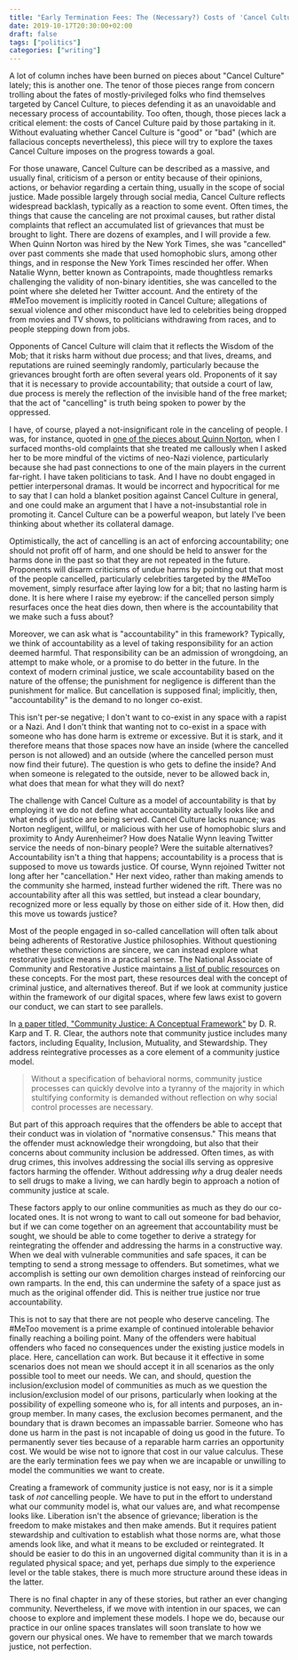 ```yaml
---
title: "Early Termination Fees: The (Necessary?) Costs of 'Cancel Culture'"
date: 2019-10-17T20:30:00+02:00
draft: false
tags: ["politics"]
categories: ["writing"]
---
```


A lot of column inches have been burned on pieces about "Cancel Culture" lately; this is another one. The tenor of those pieces range from concern trolling about the fates of mostly-privileged folks who find themselves targeted by Cancel Culture, to pieces defending it as an unavoidable and necessary process of accountability. Too often, though, those pieces lack a critical element: the costs of Cancel Culture paid by those partaking in it. Without evaluating whether Cancel Culture is "good" or "bad" (which are fallacious concepts nevertheless), this piece will try to explore the taxes Cancel Culture imposes on the progress towards a goal.

<!--more-->

For those unaware, Cancel Culture can be described as a massive, and usually final, criticism of a person or entity because of their opinions, actions, or behavior regarding a certain thing, usually in the scope of social justice. Made possible largely through social media, Cancel Culture reflects widespread backlash, typically as a reaction to some event. Often times, the things that cause the canceling are not proximal causes, but rather distal complaints that reflect an accumulated list of grievances that must be brought to light. There are dozens of examples, and I will provide a few. When Quinn Norton was hired by the New York Times, she was "cancelled" over past comments she made that used homophobic slurs, among other things, and in response the New York Times rescinded her offer. When Natalie Wynn, better known as Contrapoints, made thoughtless remarks challenging the validity of non-binary identities, she was cancelled to the point where she deleted her Twitter account. And the entirety of the #MeToo movement is implicitly rooted in Cancel Culture; allegations of sexual violence and other misconduct have led to celebrities being dropped from movies and TV shows, to politicians withdrawing from races, and to people stepping down from jobs.

Opponents of Cancel Culture will claim that it reflects the Wisdom of the Mob; that it risks harm without due process; and that lives, dreams, and reputations are ruined seemingly randomly, particularly because the grievances brought forth are often several years old. Proponents of it say that it is necessary to provide accountability; that outside a court of law, due process is merely the reflection of the invisible hand of the free market; that the act of "cancelling" is truth being spoken to power by the oppressed.

I have, of course, played a not-insignificant role in the canceling of people. I was, for instance, quoted in [one of the pieces about Quinn Norton](https://www.ibtimes.com/who-quinn-norton-newly-hired-journalist-dismissed-past-controversial-tweets-2653351), when I surfaced months-old complaints that she treated me callously when I asked her to be more mindful of the victims of neo-Nazi violence, particularly because she had past connections to one of the main players in the current far-right. I have taken politicians to task. And I have no doubt engaged in pettier interpersonal dramas. It would be incorrect and hypocritical for me to say that I can hold a blanket position against Cancel Culture in general, and one could make an argument that I have a not-insubstantial role in promoting it. Cancel Culture can be a powerful weapon, but lately I've been thinking about whether its collateral damage.

Optimistically, the act of cancelling is an act of enforcing accountability; one should not profit off of harm, and one should be held to answer for the harms done in the past so that they are not repeated in the future. Proponents will disarm criticisms of undue harms by pointing out that most of the people cancelled, particularly celebrities targeted by the #MeToo movement, simply resurface after laying low for a bit; that no lasting harm is done. It is here where I raise my eyebrow: if the cancelled person simply resurfaces once the heat dies down, then where is the accountability that we make such a fuss about?

Moreover, we can ask what is "accountability" in this framework? Typically, we think of accountability as a level of taking responsibility for an action deemed harmful. That responsibility can be an admission of wrongdoing, an attempt to make whole, or a promise to do better in the future. In the context of modern criminal justice, we scale accountability based on the nature of the offense; the punishment for negligence is different than the punishment for malice. But cancellation is supposed final; implicitly, then, "accountability" is the demand to no longer co-exist.

This isn't per-se negative; I don't want to co-exist in any space with a rapist or a Nazi. And I don't think that wanting not to co-exist in a space with someone who has done harm is extreme or excessive. But it is stark, and it therefore means that those spaces now have an inside (where the cancelled person is not allowed) and an outside (where the cancelled person must now find their future). The question is who gets to define the inside? And when someone is relegated to the outside, never to be allowed back in, what does that mean for what they will do next?

The challenge with Cancel Culture as a model of accountability is that by employing it we do not define what accountability actually looks like and what ends of justice are being served. Cancel Culture lacks nuance; was Norton negligent, willful, or malicious with her use of homophobic slurs and proximity to Andy Aurenheimer? How does Natalie Wynn leaving Twitter service the needs of non-binary people? Were the suitable alternatives? Accountability isn't a thing that happens; accountability is a process that is supposed to move us towards justice. Of course, Wynn rejoined Twitter not long after her "cancellation." Her next video, rather than making amends to the community she harmed, instead further widened the rift. There was no accountability after all this was settled, but instead a clear boundary, recognized more or less equally by those on either side of it. How then, did this move us towards justice?

Most of the people engaged in so-called cancellation will often talk about being adherents of Restorative Justice philosophies. Without questioning whether these convictions are sincere, we can instead explore what restorative justice means in a practical sense. The National Associate of Community and Restorative Justice maintains [a list of public resources](https://nacrj.org/index.php?option=com_content&view=category&layout=blog&id=15&Itemid=148) on these concepts. For the most part, these resources deal with the concept of criminal justice, and alternatives thereof. But if we look at community justice within the framework of our digital spaces, where few laws exist to govern our conduct, we can start to see parallels.

In [a paper titled, "Community Justice: A Conceptual Framework"](https://pdfs.semanticscholar.org/73d0/a984e85ad5614d5d5c9fd65c93e7426b0e3f.pdf) by D. R. Karp and T. R. Clear, the authors note that community justice includes many factors, including Equality, Inclusion, Mutuality, and Stewardship. They address reintegrative processes as a core element of a community justice model.

> Without a specification of behavioral norms, community justice processes can quickly devolve into a tyranny of the majority in which stultifying conformity is demanded without reflection on why social control processes are necessary.

But part of this approach requires that the offenders be able to accept that their conduct was in violation of "normative consensus." This means that the offender must acknowledge their wrongdoing, but also that their concerns about community inclusion be addressed. Often times, as with drug crimes, this involves addressing the social ills serving as oppresive factors harming the offender. Without addressing _why_ a drug dealer needs to sell drugs to make a living, we can hardly begin to approach a notion of community justice at scale.

These factors apply to our online communities as much as they do our co-located ones. It is not wrong to want to call out someone for bad behavior, but if we can come together on an agreement that accountability must be sought, we should be able to come together to derive a strategy for reintegrating the offender and addressing the harms in a constructive way. When we deal with vulnerable communities and safe spaces, it can be tempting to send a strong message to offenders. But sometimes, what we accomplish is setting our own demolition charges instead of reinforcing our own ramparts. In the end, this can undermine the safety of a space just as much as the original offender did. This is neither true justice nor true accountability.

This is not to say that there are not people who deserve canceling. The #MeToo movement is a prime example of continued intolerable behavior finally reaching a boiling point. Many of the offenders were habitual offenders who faced no consequences under the existing justice models in place. Here, cancellation can work. But because it it effective in some scenarios does not mean we should accept it in all scenarios as the only possible tool to meet our needs. We can, and should, question the inclusion/exclusion model of communities as much as we question the inclusion/exclusion model of our prisons, particularly when looking at the possibility of expelling someone who is, for all intents and purposes, an in-group member. In many cases, the exclusion becomes permanent, and the boundary that is drawn becomes an impassable barrier. Someone who has done us harm in the past is not incapable of doing us good in the future. To permanently sever ties because of a reparable harm carries an opportunity cost. We would be wise not to ignore that cost in our value calculus. These are the early termination fees we pay when we are incapable or unwilling to model the communities we want to create.

Creating a framework of community justice is not easy, nor is it a simple task of _not_ cancelling people. We have to put in the effort to understand what our community model is, what our values are, and what recompense looks like. Liberation isn't the absence of grievance; liberation is the freedom to make mistakes and then make amends. But it requires patient stewardship and cultivation to establish what those norms are, what those amends look like, and what it means to be excluded or reintegrated. It should be easier to do this in an ungoverned digital community than it is in a regulated physical space; and yet, perhaps due simply to the experience level or the table stakes, there is much more structure around these ideas in the latter.

There is no final chapter in any of these stories, but rather an ever changing community. Nevertheless, if we move with intention in our spaces, we can choose to explore and implement these models. I hope we do, because our practice in our online spaces translates will soon translate to how we govern our physical ones. We have to remember that we march towards justice, not perfection.